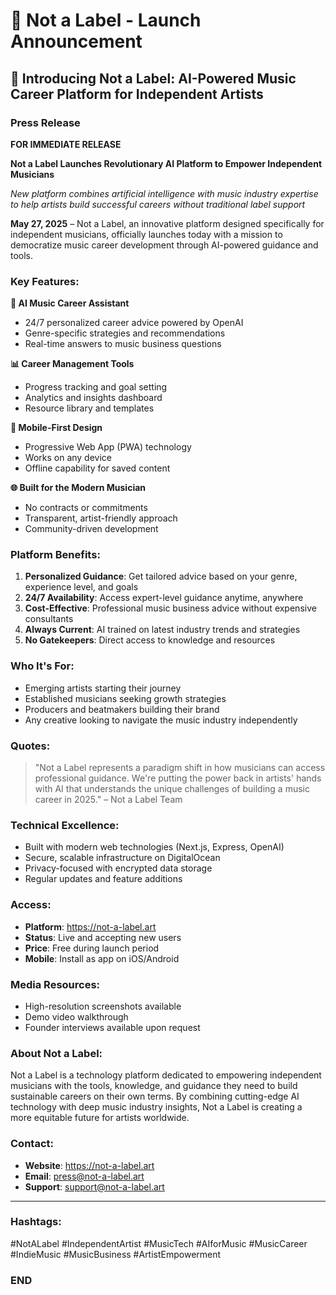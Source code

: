 # 🎵 Not a Label - Launch Announcement

## 🚀 Introducing Not a Label: AI-Powered Music Career Platform for Independent Artists

### Press Release
**FOR IMMEDIATE RELEASE**

**Not a Label Launches Revolutionary AI Platform to Empower Independent Musicians**

*New platform combines artificial intelligence with music industry expertise to help artists build successful careers without traditional label support*

**May 27, 2025** – Not a Label, an innovative platform designed specifically for independent musicians, officially launches today with a mission to democratize music career development through AI-powered guidance and tools.

### Key Features:

**🤖 AI Music Career Assistant**
- 24/7 personalized career advice powered by OpenAI
- Genre-specific strategies and recommendations
- Real-time answers to music business questions

**📊 Career Management Tools**
- Progress tracking and goal setting
- Analytics and insights dashboard
- Resource library and templates

**📱 Mobile-First Design**
- Progressive Web App (PWA) technology
- Works on any device
- Offline capability for saved content

**🌐 Built for the Modern Musician**
- No contracts or commitments
- Transparent, artist-friendly approach
- Community-driven development

### Platform Benefits:

1. **Personalized Guidance**: Get tailored advice based on your genre, experience level, and goals
2. **24/7 Availability**: Access expert-level guidance anytime, anywhere
3. **Cost-Effective**: Professional music business advice without expensive consultants
4. **Always Current**: AI trained on latest industry trends and strategies
5. **No Gatekeepers**: Direct access to knowledge and resources

### Who It's For:
- Emerging artists starting their journey
- Established musicians seeking growth strategies
- Producers and beatmakers building their brand
- Any creative looking to navigate the music industry independently

### Quotes:

> "Not a Label represents a paradigm shift in how musicians can access professional guidance. We're putting the power back in artists' hands with AI that understands the unique challenges of building a music career in 2025."
> – Not a Label Team

### Technical Excellence:
- Built with modern web technologies (Next.js, Express, OpenAI)
- Secure, scalable infrastructure on DigitalOcean
- Privacy-focused with encrypted data storage
- Regular updates and feature additions

### Access:
- **Platform**: https://not-a-label.art
- **Status**: Live and accepting new users
- **Price**: Free during launch period
- **Mobile**: Install as app on iOS/Android

### Media Resources:
- High-resolution screenshots available
- Demo video walkthrough
- Founder interviews available upon request

### About Not a Label:
Not a Label is a technology platform dedicated to empowering independent musicians with the tools, knowledge, and guidance they need to build sustainable careers on their own terms. By combining cutting-edge AI technology with deep music industry insights, Not a Label is creating a more equitable future for artists worldwide.

### Contact:
- **Website**: https://not-a-label.art
- **Email**: press@not-a-label.art
- **Support**: support@not-a-label.art

---

### Hashtags:
#NotALabel #IndependentArtist #MusicTech #AIforMusic #MusicCareer #IndieMusic #MusicBusiness #ArtistEmpowerment

### END ###